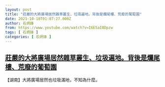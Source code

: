 ```yaml
---
layout: post
title: "莊嚴的大將廣場居然雜草叢生、垃圾遍地。背後是爛尾樓、荒廢的葡萄園"
date: 2021-10-18T01:07:27.000Z
author: 石炳鋒
from: https://www.youtube.com/watch?v=I6E5aI0Dpzw
tags: [ 石炳锋 ]
categories: [ 石炳锋 ]
---
```

<!--1634519247000-->
[莊嚴的大將廣場居然雜草叢生、垃圾遍地。背後是爛尾樓、荒廢的葡萄園](https://www.youtube.com/watch?v=I6E5aI0Dpzw)
------

<div>
【湖南】大將廣場居然也垃圾滿地，不知為什麼。
</div>
